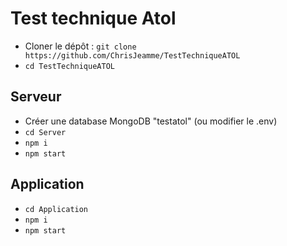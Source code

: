 # Test technique Atol

- Cloner le dépôt : `git clone https://github.com/ChrisJeamme/TestTechniqueATOL`
- `cd TestTechniqueATOL`

## Serveur
- Créer une database MongoDB "testatol" (ou modifier le .env)
- `cd Server`
- `npm i`
- `npm start`


## Application
- `cd Application`
- `npm i`
- `npm start`